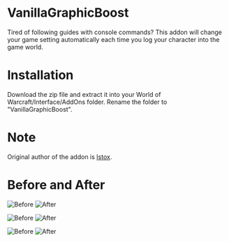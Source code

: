 # VanillaGraphicBoost

Tired of following guides with console commands? This addon will change your game setting automatically each time you log your character into the game world.

# Installation

Download the zip file and extract it into your World of Warcraft/Interface/AddOns folder. Rename the folder to "VanillaGraphicBoost".

# Note

Original author of the addon is [Istox](https://forum.elysium-project.org/topic/44582-addon-vanillagraphicsboost-finetune-graphical-quality/).


# Before and After

![Before](https://i.imgur.com/3seWSkr.jpg) ![After](https://i.imgur.com/40OCZfv.jpg)

![Before](https://i.imgur.com/eGEjtHZ.jpg) ![After](https://i.imgur.com/ThRFgEe.jpg)

![Before](https://i.imgur.com/Vbvml5V.jpg) ![After](https://i.imgur.com/hw54Hsv.jpg)
